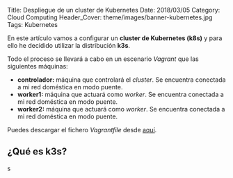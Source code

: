 Title: Despliegue de un cluster de Kubernetes
Date: 2018/03/05
Category: Cloud Computing
Header_Cover: theme/images/banner-kubernetes.jpg
Tags: Kubernetes

En este artículo vamos a configurar un **cluster de Kubernetes (k8s)** y para ello he decidido utilizar la distribución **k3s**.

Todo el proceso se llevará a cabo en un escenario *Vagrant* que las siguientes máquinas:

- **controlador:** máquina que controlará el *cluster*. Se encuentra conectada a mi red doméstica en modo puente.
- **worker1:** máquina que actuará como *worker*. Se encuentra conectada a mi red doméstica en modo puente.
- **worker2:** máquina que actuará como *worker*. Se encuentra conectada a mi red doméstica en modo puente.

Puedes descargar el fichero *Vagrantfile* desde [aquí](images/hlc_despliegue_de_un_cluster_de_kubernetes/Vagrantfile.txt).

## ¿Qué es k3s?
s
